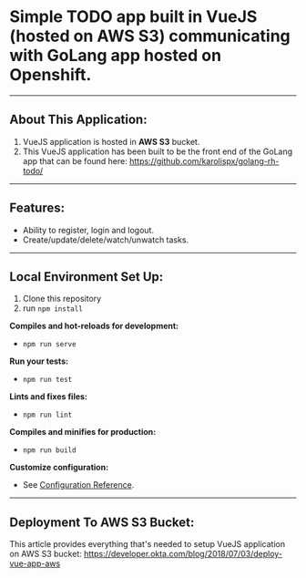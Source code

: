 # Simple TODO app built in VueJS (hosted on AWS S3) communicating with GoLang app hosted on Openshift.

---

## About This Application:

1. VueJS application is hosted in **AWS S3** bucket.
2. This VueJS application has been built to be the front end of the GoLang app that can be found here: https://github.com/karolispx/golang-rh-todo/

---

## Features:

- Ability to register, login and logout.
- Create/update/delete/watch/unwatch tasks. 

---

## Local Environment Set Up:

1. Clone this repository
2. run `npm install`

**Compiles and hot-reloads for development:**
- `npm run serve`

**Run your tests:**
- `npm run test`

**Lints and fixes files:**
- `npm run lint`

**Compiles and minifies for production:**
- `npm run build`

**Customize configuration:**
- See [Configuration Reference](https://cli.vuejs.org/config/).
---

## Deployment To AWS S3 Bucket:

This article provides everything that's needed to setup VueJS application on AWS S3 bucket: https://developer.okta.com/blog/2018/07/03/deploy-vue-app-aws